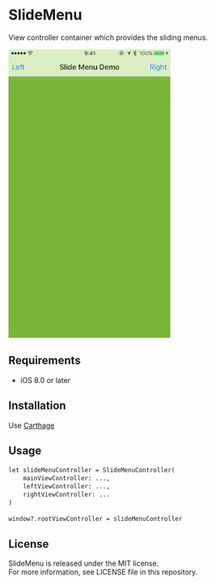 # SlideMenu

View controller container which provides the sliding menus.

![](screenshot.gif)


## Requirements

- iOS 8.0 or later


## Installation

Use [Carthage](https://github.com/Carthage/Carthage)


## Usage

    let slideMenuController = SlideMenuController(
        mainViewController: ...,
        leftViewController: ...,
        rightViewController: ...
    )

    window?.rootViewController = slideMenuController


## License

SlideMenu is released under the MIT license.  
For more information, see LICENSE file in this repository.
